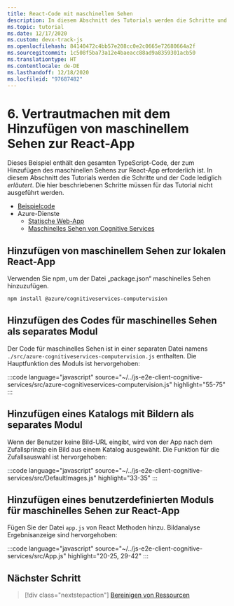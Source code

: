 ```yaml
---
title: React-Code mit maschinellem Sehen
description: In diesem Abschnitt des Tutorials werden die Schritte und der Code lediglich _erläutert_. Die hier beschriebenen Schritte müssen für das Tutorial nicht ausgeführt werden.
ms.topic: tutorial
ms.date: 12/17/2020
ms.custom: devx-track-js
ms.openlocfilehash: 84140472c4bb57e208cc0e2c0665e72680664a2f
ms.sourcegitcommit: 1c508f5ba73a12e4baeacc88ad9a8359301acb50
ms.translationtype: HT
ms.contentlocale: de-DE
ms.lasthandoff: 12/18/2020
ms.locfileid: "97687482"
---
```

# <a name="6-review-how-to-add-computer-vision-to-the-react-app"></a>6. Vertrautmachen mit dem Hinzufügen von maschinellem Sehen zur React-App

Dieses Beispiel enthält den gesamten TypeScript-Code, der zum Hinzufügen des maschinellen Sehens zur React-App erforderlich ist. In diesem Abschnitt des Tutorials werden die Schritte und der Code lediglich _erläutert_. Die hier beschriebenen Schritte müssen für das Tutorial nicht ausgeführt werden. 

* [Beispielcode](https://github.com/Azure-Samples/js-e2e-client-cognitive-services)
* Azure-Dienste
    * [Statische Web-App](https://docs.microsoft.com/azure/static-web-apps)
    * [Maschinelles Sehen von Cognitive Services](https://docs.microsoft.com/azure/cognitive-services/computer-vision/)

## <a name="add-computer-vision-to-local-react-app"></a>Hinzufügen von maschinellem Sehen zur lokalen React-App

Verwenden Sie npm, um der Datei „package.json“ maschinelles Sehen hinzuzufügen. 

```bash
npm install @azure/cognitiveservices-computervision 
```

## <a name="add-computer-vision-code-as-separate-module"></a>Hinzufügen des Codes für maschinelles Sehen als separates Modul

Der Code für maschinelles Sehen ist in einer separaten Datei namens `./src/azure-cognitiveservices-computervision.js` enthalten. Die Hauptfunktion des Moduls ist hervorgehoben: 

:::code language="javascript" source="~/../js-e2e-client-cognitive-services/src/azure-cognitiveservices-computervision.js" highlight="55-75" :::

## <a name="add-catalog-of-images-as-separate-module"></a>Hinzufügen eines Katalogs mit Bildern als separates Modul

Wenn der Benutzer keine Bild-URL eingibt, wird von der App nach dem Zufallsprinzip ein Bild aus einem Katalog ausgewählt. Die Funktion für die Zufallsauswahl ist hervorgehoben: 

:::code language="javascript" source="~/../js-e2e-client-cognitive-services/src/DefaultImages.js" highlight="33-35" :::

## <a name="add-custom-computer-vision-module-to-react-app"></a>Hinzufügen eines benutzerdefinierten Moduls für maschinelles Sehen zur React-App

Fügen Sie der Datei `app.js` von React Methoden hinzu. Bildanalyse Ergebnisanzeige sind hervorgehoben:

:::code language="javascript" source="~/../js-e2e-client-cognitive-services/src/App.js" highlight="20-25, 29-42" :::

## <a name="next-step"></a>Nächster Schritt

> [!div class="nextstepaction"]
> [Bereinigen von Ressourcen](clean-up-resources.md) 